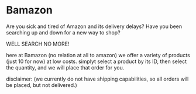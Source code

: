 # Bamazon

Are you sick and tired of Amazon and its delivery delays?
Have you been searching up and down for a new way to shop?

WELL SEARCH NO MORE!

  here at Bamazon (no relation at all to amazon) we offer a variety of products (just 10 for now) at low costs. 
  simplyt select a product by its ID, then select the quantity, and we will place that order for you. 
  
  
  
  
  
  
  
  disclaimer:
    (we currently do not have shipping capabilities, so all orders will be placed, but not delivered.)
